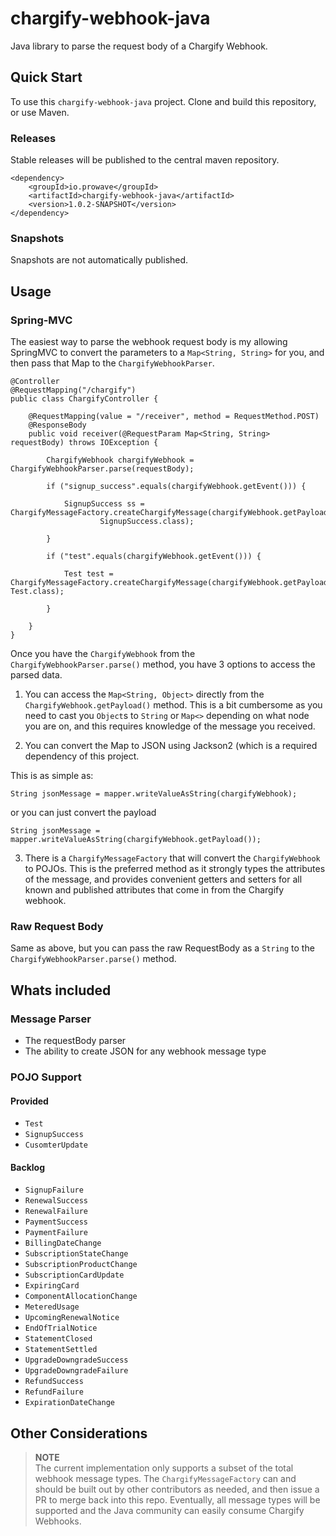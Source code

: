 # chargify-webhook-java
Java library to parse the request body of a Chargify Webhook.

## Quick Start

To use this `chargify-webhook-java` project. Clone and build this repository, or use Maven.

### Releases

Stable releases will be published to the central maven repository.

	<dependency>
		<groupId>io.prowave</groupId>
		<artifactId>chargify-webhook-java</artifactId>
		<version>1.0.2-SNAPSHOT</version>
	</dependency>

### Snapshots

Snapshots are not automatically published.

## Usage

### Spring-MVC

The easiest way to parse the webhook request body is my allowing SpringMVC to convert the parameters to a `Map<String, String>` for you, and then pass that Map to the `ChargifyWebhookParser`.

	@Controller
	@RequestMapping("/chargify")
	public class ChargifyController {
	
		@RequestMapping(value = "/receiver", method = RequestMethod.POST)
		@ResponseBody
		public void receiver(@RequestParam Map<String, String> requestBody) throws IOException {
	
			ChargifyWebhook chargifyWebhook = ChargifyWebhookParser.parse(requestBody);
	
			if ("signup_success".equals(chargifyWebhook.getEvent())) {
	
				SignupSuccess ss = ChargifyMessageFactory.createChargifyMessage(chargifyWebhook.getPayload(),
						SignupSuccess.class);
	
			}
	
			if ("test".equals(chargifyWebhook.getEvent())) {
	
				Test test = ChargifyMessageFactory.createChargifyMessage(chargifyWebhook.getPayload(), Test.class);
	
			}
	
		}
	}

Once you have the `ChargifyWebhook` from the `ChargifyWebhookParser.parse()` method, you have 3 options to access the parsed data.  

1. You can access the `Map<String, Object>` directly from the `ChargifyWebhook.getPayload()` method.  This is a bit cumbersome as you need to cast you `Object`s to `String` or `Map<>` depending on what node you are on, and this requires knowledge of the message you received.

2. You can convert the Map to JSON using Jackson2 (which is a required dependency of this project.  

This is as simple as:

	String jsonMessage = mapper.writeValueAsString(chargifyWebhook);

or you can just convert the payload

	String jsonMessage = mapper.writeValueAsString(chargifyWebhook.getPayload());

3. There is a `ChargifyMessageFactory` that will convert the `ChargifyWebhook` to POJOs.  This is the preferred method as it strongly types the attributes of the message, and provides convenient getters and setters for all known and published attributes that come in from the Chargify webhook.

### Raw Request Body

Same as above, but you can pass the raw RequestBody as a `String` to the `ChargifyWebhookParser.parse()` method.

## Whats included

### Message Parser

* The requestBody parser
* The ability to create JSON for any webhook message type

### POJO Support

#### Provided

* `Test`
* `SignupSuccess`
* `CusomterUpdate`

#### Backlog

* `SignupFailure`
* `RenewalSuccess`
* `RenewalFailure`
* `PaymentSuccess`
* `PaymentFailure`
* `BillingDateChange`
* `SubscriptionStateChange`
* `SubscriptionProductChange`
* `SubscriptionCardUpdate`
* `ExpiringCard`
* `ComponentAllocationChange`
* `MeteredUsage`
* `UpcomingRenewalNotice`
* `EndOfTrialNotice`
* `StatementClosed`
* `StatementSettled`
* `UpgradeDowngradeSuccess`
* `UpgradeDowngradeFailure`
* `RefundSuccess`
* `RefundFailure`
* `ExpirationDateChange`

## Other Considerations

> **NOTE**<br>
> The current implementation only supports a subset of the total webhook message types.
> The `ChargifyMessageFactory` can and should be built out by other contributors as needed, and then issue a PR to merge back into this repo.
> Eventually, all message types will be supported and the Java community can easily consume Chargify Webhooks.
